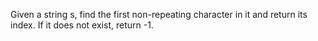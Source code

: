 Given a string s, find the first non-repeating character in it and return its index. If it does not exist, return -1.

